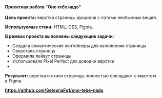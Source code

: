 #### Проектная работа "Оно тебе надо"

**Цель проекта:** верстка страницы аукциона с лотами необычных вещей.

**Используемые стеки:** HTML, CSS, Figma.

**В рамках проекта выполнены следующие задачи:**

- Создала семантические контейнеры для наполнения страницы
- Сверстала страницу
- Оформила лейаут страницы
- Использовала Pixel Perfect для доводки вёрстки
- 
**Результат:** верстка  и стили страницы полностью совпадают с макетом в Figma.
  
**https://github.com/SetsunaFs1/ono-tebe-nado**
